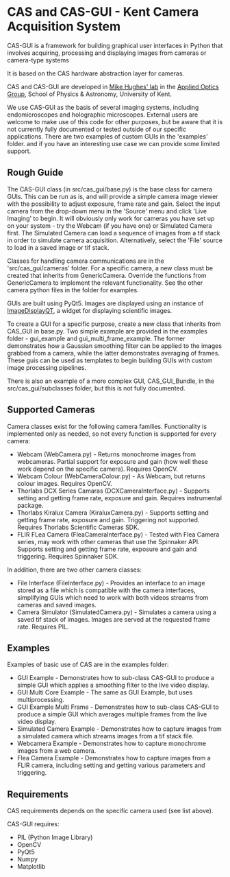 # CAS and CAS-GUI - Kent Camera Acquisition System

CAS-GUI is a framework for building graphical user interfaces in Python that 
involves acquiring, processing and displaying images from cameras or 
camera-type systems

It is based on the CAS hardware abstraction layer for cameras.

CAS and CAS-GUI are developed in 
[Mike Hughes' lab](https://research.kent.ac.uk/applied-optics/hughes) 
in the [Applied Optics Group](https://research.kent.ac.uk/applied-optics/), 
School of Physics & Astronomy, University of Kent.

We use CAS-GUI as the basis of several imaging systems, including endomicroscopes 
and holographic microscopes. External users are welcome to make use of this 
code for other purposes, but be aware that it is not currently fully documented or 
tested outside of our specific applications. There are two examples of custom 
GUIs in the 'examples' folder. and if you  have an interesting use case we can 
provide some limited support.


## Rough Guide

The CAS-GUI class (in src/cas_gui/base.py) is the base class for camera GUIs. This can be run 
as is, and will provide a simple camera image viewer with the possibility to 
adjust exposure, frame rate and gain. Select the input camera from the 
drop-down menu in the 'Source' menu and click 'Live Imaging' to begin. 
It will obviously only work for cameras you have set up on your system - try 
the Webcam (if you have one) or Simulated Camera first. The Simulated Camera 
can load a sequence of images from a tif stack in order to simulate camera 
acquisition. Alternatively, select the 'File' source to load in a saved image
or tif stack.

Classes for handling camera communications are in the 'src/cas_gui/cameras' folder. For 
a specific camera, a new class must be created that inherits from GenericCamera. 
Override the functions from GenericCamera to implement the relevant 
functionality. See the other camera python files in the folder for examples.

GUIs are built using PyQt5. Images are displayed using an instance of 
[ImageDisplayQT](https://www.github.com/mikehugheskent/imagedisplayqt), a widget 
for displaying scientific images.

To create a GUI for a specific purpose, create a new class that inherits from 
CAS_GUI in base.py. Two simple example are provided in the examples folder - gui_example 
and gui_multi_frame_example. The former demonstrates how a Gaussian smoothing filter 
can be applied to the images grabbed from a camera, while the latter 
demonstrates averaging of frames. These 
guis can be used as templates to begin building GUIs with 
custom image processing pipelines.

There is also an example of a more complex GUI, CAS_GUI_Bundle, 
in the src/cas_gui/subclasses folder, but this is not fully documented.


## Supported Cameras

Camera classes exist for the following camera families. Functionality is 
implemented only as needed, so not every function is supported for every camera:

* Webcam (WebCamera.py) - Returns monochrome images from webcameras. Partial support for exposure and gain (how well these work depend on the specific camera). Requires OpenCV.
* Webcam Colour (WebCameraColour.py) - As Webcam, but returns colour images. Requires OpenCV.
* Thorlabs DCX Series Camaras (DCXCameraInterface.py) - Supports setting and getting frame rate, exposure and gain. Requires instrumental package.
* Thorlabs Kiralux Camera (KiraluxCamera.py) - Supports setting and getting frame rate, exposure and gain. Triggering not supported. Requires Thorlabs Scientific Cameras SDK.
* FLIR FLea Camera (FleaCameraInterface.py) - Tested with Flea Camera series, may work with other cameras that use the Spinnaker API. Supports setting and getting frame rate, exposure and gain and triggering. Requires Spinnaker SDK.

In addition, there are two other camera classes:

* File Interface (FileInterface.py) - Provides an interface to an image stored as a file which is compatible with the camera interfaces, simplifying GUIs which need to work with both videos streams from cameras and saved images.
* Camera Simulator (SimulatedCamera.py) - Simulates a camera using a saved tif stack of images. Images are served at the requested frame rate. Requires PIL.

## Examples

Examples of basic use of CAS are in the examples folder:

* GUI Example - Demonstrates how to sub-class CAS-GUI to produce a simple
GUI which applies a smoothing filter to the live video display.
* GUI Multi Core Example - The same as GUI Example, but uses multiprocessing.
* GUI Example Multi Frame - Demonstrates how to sub-class CAS-GUI to produce a simple
GUI which averages multiple frames from the live video display.
* Simulated Camera Example - Demonstrates how to capture images from a simulated camera which streams images from a tif stack file.
* Webcamera Example - Demonstrates how to capture monochrome images from a web camera.
* Flea Camera Example - Demonstrates how to capture images from a FLIR camera, including setting and getting various parameters and triggering.

## Requirements

CAS requirements depends on the specific camera used (see list above).

CAS-GUI requires:
* PIL (Python Image Library)
* OpenCV
* PyQt5
* Numpy
* Matplotlib

